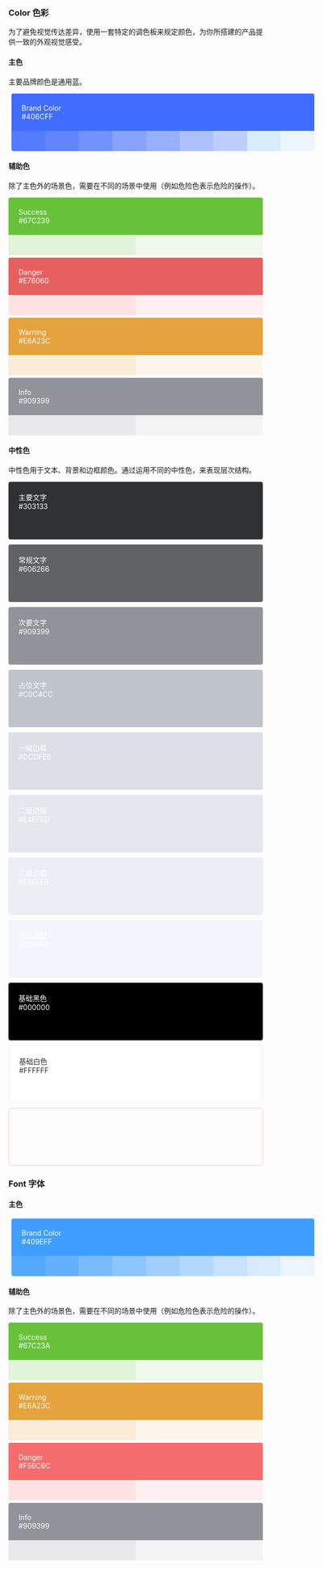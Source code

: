 ### Color 色彩

为了避免视觉传达差异，使用一套特定的调色板来规定颜色，为你所搭建的产品提供一致的外观视觉感受。

#### 主色

主要品牌颜色是通用蓝。

<div class="" style="width: 600px;padding-left: 6px; padding-right: 6px;">
    <div class="demo-color-box" style="background: rgb(64, 108, 255);">Brand Color
        <div class="value">#406CFF</div>
        <div class="bg-color-sub" style="background: rgb(236, 245, 255);">
        <div class="bg-blue-sub-item" style="background: rgb(83, 123, 255);"></div><div class="bg-blue-sub-item" style="background: rgb(96, 133, 255);"></div><div class="bg-blue-sub-item" style="background: rgb(114, 147, 255);"></div><div class="bg-blue-sub-item" style="background: rgb(135, 163, 255);"></div><div class="bg-blue-sub-item" style="background: rgb(151, 175, 255);"></div><div class="bg-blue-sub-item" style="background: rgb(173, 192, 255);"></div><div class="bg-blue-sub-item" style="background: rgb(191, 206, 255);"></div><div class="bg-blue-sub-item" style="background: rgb(217, 236, 255);"></div>
        </div>
    </div>
</div>

<style>
.demo-color-box {
    position: relative;
    border-radius: 4px;
    padding: 20px;
    margin: 5px 0;
    height: 114px;
    box-sizing: border-box;
    color: #fff;
    font-size: 14px;
}
.bg-color-sub {
    width: 100%;
    height: 40px;
    left: 0;
    bottom: 0;
    position: absolute;
}
.bg-blue-sub-item {
    width: 11.1111111%;
    height: 100%;
    display: inline-block;
}
.bg-blue-sub-item:first-child {
    border-radius: 0 0 0 4px;
}
</style>

#### 辅助色

除了主色外的场景色，需要在不同的场景中使用（例如危险色表示危险的操作）。

<div class="el-row" style="margin-left: -6px; margin-right: -6px;">
    <div class="el-col el-col-6 el-col-xs-12" style="padding-left: 6px; padding-right: 6px;">
        <div class="demo-color-box" style="background: rgb(103, 194, 57);">Success<div class="value">#67C239</div><div class="bg-color-sub"><div class="bg-success-sub-item" style="background: rgb(225, 243, 216);"></div><div class="bg-success-sub-item" style="background: rgb(240, 249, 235);"></div></div></div></div><div class="el-col el-col-6 el-col-xs-12" style="padding-left: 6px; padding-right: 6px;">
        <div class="demo-color-box" style="background: rgb(231, 96, 96);">Danger<div class="value">#E76060</div><div class="bg-color-sub"><div class="bg-success-sub-item" style="background: rgb(253, 226, 226);"></div><div class="bg-success-sub-item" style="background: rgb(254, 239, 241);"></div></div></div></div><div class="el-col el-col-6 el-col-xs-12" style="padding-left: 6px; padding-right: 6px;">
        <div class="demo-color-box" style="background: rgb(230, 162, 60);">Warning<div class="value">#E6A23C</div><div class="bg-color-sub"><div class="bg-success-sub-item" style="background: rgb(250, 236, 216);"></div><div class="bg-success-sub-item" style="background: rgb(254, 246, 236);"></div></div></div></div><div class="el-col el-col-6 el-col-xs-12" style="padding-left: 6px; padding-right: 6px;">
        <div class="demo-color-box" style="background: rgb(144, 147, 153);">Info<div class="value">#909399</div><div class="bg-color-sub"><div class="bg-success-sub-item" style="background: rgb(233, 233, 235);"></div><div class="bg-success-sub-item" style="background: rgb(244, 244, 245);"></div></div></div>
    </div>
</div>

<style>
.bg-success-sub-item {
    width: 50%;
    height: 100%;
    display: inline-block;
}
.bg-success-sub-item:first-child {
    border-radius: 0 0 0 4px;
}

.bg-success-sub-item:last-child {
    border-radius: 0 0 4px 0;
}
</style>

#### 中性色

中性色用于文本、背景和边框颜色。通过运用不同的中性色，来表现层次结构。

<div class="el-row" style="margin-left: -6px; margin-right: -6px;">
    <div class="el-col el-col-6 el-col-xs-12" style="padding-left: 6px; padding-right: 6px;">
        <div class="demo-color-box-group">
            <div class="demo-color-box demo-color-box-other" style="background: rgb(48, 49, 51);">主要文字<div class="value">#303133</div></div>
            <div class="demo-color-box demo-color-box-other" style="background: rgb(96, 98, 102);">常规文字<div class="value">#606266</div></div>
            <div class="demo-color-box demo-color-box-other" style="background: rgb(144, 147, 153);">次要文字<div class="value">#909399</div></div>
            <div class="demo-color-box demo-color-box-other" style="background: rgb(192, 196, 204);">占位文字<div class="value">#C0C4CC</div></div></div>
        </div>
    <div class="el-col el-col-6 el-col-xs-12" style="padding-left: 6px; padding-right: 6px;">
        <div class="demo-color-box-group">
            <div class="demo-color-box demo-color-box-other demo-color-box-lite" style="background: rgb(220, 223, 230);">一级边框<div class="value">#DCDFE6</div></div>
            <div class="demo-color-box demo-color-box-other demo-color-box-lite" style="background: rgb(228, 231, 237);">二级边框<div class="value">#E4E7ED</div></div>
            <div class="demo-color-box demo-color-box-other demo-color-box-lite" style="background: rgb(235, 238, 245);">三级边框<div class="value">#EBEEF5</div></div>
            <div class="demo-color-box demo-color-box-other demo-color-box-lite" style="background: rgb(242, 246, 252);">四级边框<div class="value">#F2F6FC</div></div></div>
        </div>
    <div class="el-col el-col-6 el-col-xs-12" style="padding-left: 6px; padding-right: 6px;">
        <div class="demo-color-box-group">
            <div class="demo-color-box demo-color-box-other" style="background: rgb(0, 0, 0);">基础黑色<div class="value">#000000</div></div>
            <div class="demo-color-box demo-color-box-other" style="background: rgb(255, 255, 255); color: rgb(48, 49, 51); border: 1px solid rgb(238, 238, 238);">基础白色<div class="value">#FFFFFF</div></div>
            <div class="demo-color-box demo-color-box-other bg-transparent">透明<div class="value">Transparent</div></div>
        </div>
    </div>
</div>

<style>
.demo-color-box-lite {
    color: #303133;
}

.bg-transparent {
    border: 1px solid #fcc3c3;
    color: #303133;
    background: url(data:image/svg+xml;utf8,<svg xmlns='http://www.w3.org/2000/svg' version='1.1' preserveAspectRatio='none' viewBox='0 0 100 100'><path d='M0 98 L100 0 L100 1 L1 98' fill='%23FCC3C3' /></svg>);
    background-repeat: no-repeat;
    background-position: 50%;
    background-size: 100% 100%,auto;
}

.demo-color-box-other {
    height: 74px;
    margin: 10px 0!important;
    border-radius: 4px 4px 4px 4px!important;
    padding: 15px 20px;
}
</style>
### Font 字体

#### 主色

<div class="" style="width: 600px;padding-left: 6px; padding-right: 6px;">
    <div class="demo-color-box" style="background: rgb(64, 158, 255);">Brand Color
        <div class="value">#409EFF</div>
        <div class="bg-color-sub" style="background: rgb(236, 245, 255);">
        <div class="bg-blue-sub-item" style="background: rgb(83, 168, 255);"></div><div class="bg-blue-sub-item" style="background: rgb(102, 177, 255);"></div><div class="bg-blue-sub-item" style="background: rgb(121, 187, 255);"></div><div class="bg-blue-sub-item" style="background: rgb(140, 197, 255);"></div><div class="bg-blue-sub-item" style="background: rgb(160, 207, 255);"></div><div class="bg-blue-sub-item" style="background: rgb(179, 216, 255);"></div><div class="bg-blue-sub-item" style="background: rgb(198, 226, 255);"></div><div class="bg-blue-sub-item" style="background: rgb(217, 236, 255);"></div>
        </div>
    </div>
</div>

<style>
.demo-color-box {
    position: relative;
    border-radius: 4px;
    padding: 20px;
    margin: 5px 0;
    height: 114px;
    box-sizing: border-box;
    color: #fff;
    font-size: 14px;
}
.bg-color-sub {
    width: 100%;
    height: 40px;
    left: 0;
    bottom: 0;
    position: absolute;
}
.bg-blue-sub-item {
    width: 11.1111111%;
    height: 100%;
    display: inline-block;
}
.bg-blue-sub-item:first-child {
    border-radius: 0 0 0 4px;
}
</style>

#### 辅助色

除了主色外的场景色，需要在不同的场景中使用（例如危险色表示危险的操作）。

<div class="el-row" style="margin-left: -6px; margin-right: -6px;">
    <div class="el-col el-col-6 el-col-xs-12" style="padding-left: 6px; padding-right: 6px;">
        <div class="demo-color-box" style="background: rgb(103, 194, 58);">Success<div class="value">#67C23A</div><div class="bg-color-sub"><div class="bg-success-sub-item" style="background: rgb(225, 243, 216);"></div><div class="bg-success-sub-item" style="background: rgb(240, 249, 235);"></div></div></div></div><div class="el-col el-col-6 el-col-xs-12" style="padding-left: 6px; padding-right: 6px;">
        <div class="demo-color-box" style="background: rgb(230, 162, 60);">Warning<div class="value">#E6A23C</div><div class="bg-color-sub"><div class="bg-success-sub-item" style="background: rgb(250, 236, 216);"></div><div class="bg-success-sub-item" style="background: rgb(253, 246, 236);"></div></div></div></div><div class="el-col el-col-6 el-col-xs-12" style="padding-left: 6px; padding-right: 6px;">
        <div class="demo-color-box" style="background: rgb(245, 108, 108);">Danger<div class="value">#F56C6C</div><div class="bg-color-sub"><div class="bg-success-sub-item" style="background: rgb(253, 226, 226);"></div><div class="bg-success-sub-item" style="background: rgb(254, 240, 240);"></div></div></div></div><div class="el-col el-col-6 el-col-xs-12" style="padding-left: 6px; padding-right: 6px;">
        <div class="demo-color-box" style="background: rgb(144, 147, 153);">Info<div class="value">#909399</div><div class="bg-color-sub"><div class="bg-success-sub-item" style="background: rgb(233, 233, 235);"></div><div class="bg-success-sub-item" style="background: rgb(244, 244, 245);"></div></div></div>
    </div>
</div>

<style>
.bg-success-sub-item {
    width: 50%;
    height: 100%;
    display: inline-block;
}
.bg-success-sub-item:first-child {
    border-radius: 0 0 0 4px;
}

.bg-success-sub-item:last-child {
    border-radius: 0 0 4px 0;
}
</style>
